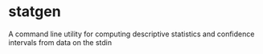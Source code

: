 # statgen
A command line utility for computing descriptive statistics and confidence intervals from data on the stdin
